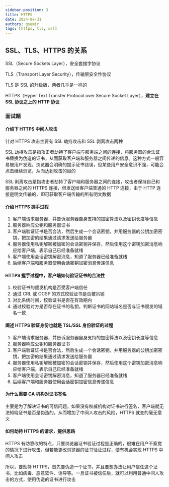 ```yaml
---
sidebar-position: 3
title: HTTPS
date: 2024-08-31
authors: gsemir
tags: [https, tls, ssl]
---
```


## SSL、TLS、HTTPS 的关系

SSL（Secure Sockets Layer），安全套接字协议

TLS（Transport Layer Security），传输层安全性协议

TLS 是 SSL 的升级版，两者几乎是一样的

HTTPS（Hyper Text Transfer Protocol over Secure Socket Layer），**建立在 SSL 协议之上的 HTTP 协议**

### 面试题

#### 介绍下 HTTPS 中间人攻击

针对 HTTPS 攻击主要有 SSL 劫持攻击和 SSL 剥离攻击两种

SSL 劫持攻击是指攻击者劫持了客户端与服务端之间的连接，将服务器的合法证书替换为伪造的证书，从而获取客户端和服务器之间传递的信息。这种方式一般容易被用户发现，浏览器会明确的提示证书错误，但某些用户安全意识不强，可能会点击继续浏览，从而达到攻击的目的

SSL 剥离攻击是指攻击者劫持了客户端和服务器之间的连接，攻击者保持自己和服务器之间的 HTTPS 连接，但发送给客户端普通的 HTTP 连接，由于 HTTP 连接是明文传输的，即可获取客户端传输的所有明文数据

#### 介绍 HTTPS 握手过程

1. 客户端请求服务器，并告诉服务器自身支持的加密算法以及密钥长度等信息
2. 服务器响应公钥和服务器证书
3. 客户端验证证书是否合法，然后生成一个会话密钥，并用服务器的公钥加密密钥，把加密的结果通过请求发送给服务器
4. 服务器使用私钥解密被加密的会话密钥并保存，然后使用这个密钥加密消息响应给客户端，表示自己已经准备就绪
5. 客户端使用会话密钥解密消息，知道了服务器已经准备就绪
6. 后续客户端和服务器使用会话密钥加密消息传递信息

#### HTTPS 握手过程中，客户端如何验证证书的合法性

1. 校验证书的颁发机构是否受客户端信任
2. 通过 CRL 或 OCSP 的方式校验证书是否被吊销
3. 对比系统时间，校验证书是否在有效期内
4. 通过校验对方是否存在证书的私钥，判断证书的网站域名是否与证书颁发的域名一致

#### 阐述 HTTPS 验证身份也就是 TSL/SSL 身份验证的过程

1. 客户端请求服务器，并告诉服务器自身支持的加密算法以及密钥长度等信息
2. 服务器响应公钥和服务器证书
3. 客户端验证证书是否合法，然后生成一个会话密钥，并用服务器的公钥加密密钥，把加密的结果通过请求发送给服务器
4. 服务器使用私钥解密被加密的会话密钥并保存，然后使用这个密钥加密消息响应给客户端，表示自己已经准备就绪
5. 客户端使用会话密钥解密消息，知道了服务器已经准备就绪
6. 后续客户端和服务器使用会话密钥加密信息传递信息

#### 为什么需要 CA 机构对证书签名

主要是为了解决证书的可信问题。如果没有权威机构对证书进行签名，客户端就无法知晓证书是否是伪造的，从而增加了中间人攻击的风险，HTTPS 就变的毫无意义

#### 如何劫持 HTTPS 的请求，提供思路

HTTPS 有防篡改的特点，只要浏览器证书验证过程是正确的，很难在用户不察觉的情况下进行攻击。但若能更改浏览器的证书验证过程，便有机会实现 HTTPS 中间人攻击

所以，要劫持 HTTPS，首先要伪造一个证书，并且要想办法让用户信任这个证书，比如病毒、恶意软件、诱导等。一旦证书被信任后，就可以利用普通中间人攻击的方式，使用伪造的证书进行攻击